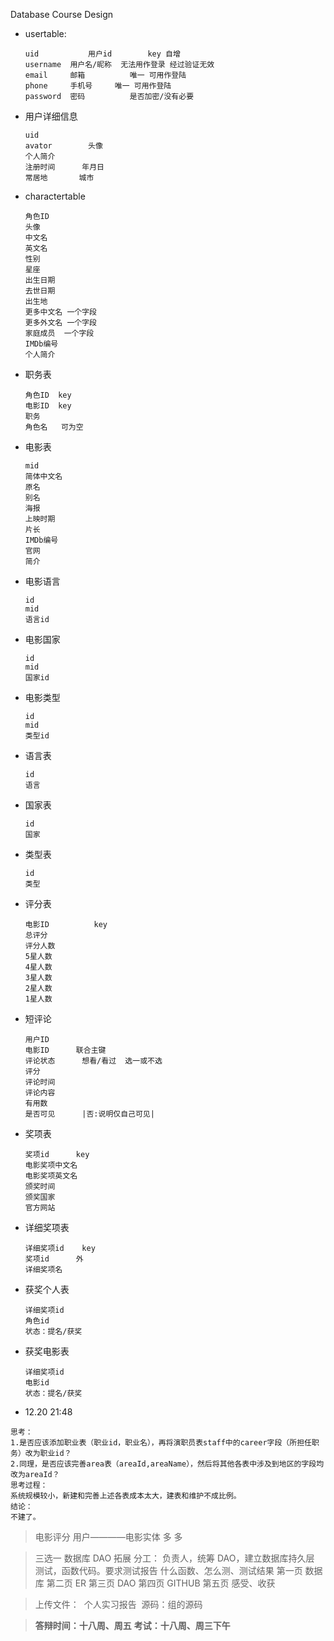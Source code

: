 Database Course Design

* usertable:

  ```
  uid			用户id		key 自增
  username	用户名/昵称  无法用作登录 经过验证无效
  email		邮箱			唯一 可用作登陆	
  phone		手机号		唯一 可用作登陆
  password 	密码			是否加密/没有必要
  ```

* 用户详细信息

  ```
  uid
  avator		头像
  个人简介		
  注册时间  	年月日 
  常居地		城市
  ```

* charactertable

  ```
  角色ID
  头像
  中文名
  英文名
  性别
  星座
  出生日期
  去世日期
  出生地
  更多中文名	一个字段
  更多外文名	一个字段
  家庭成员 	一个字段
  IMDb编号
  个人简介
  ```

* 职务表

  ```
  角色ID	key
  电影ID	key
  职务    
  角色名	可为空
  ```

* 电影表

  ```
  mid
  简体中文名
  原名
  别名
  海报
  上映时期
  片长
  IMDb编号
  官网
  简介
  ```

* 电影语言

  ```
  id
  mid 
  语言id
  ```

* 电影国家
  ```id
  id
  mid
  国家id
  ```

* 电影类型
  ```id
  id
  mid
  类型id
  ```

* 语言表

  ```
  id
  语言				
  ```

* 国家表

  ```
  id
  国家
  ```

* 类型表

  ```
  id
  类型
  ```

* 评分表

  ```
  电影ID			key
  总评分
  评分人数
  5星人数
  4星人数
  3星人数
  2星人数
  1星人数
  ```

* 短评论

  ```
  用户ID
  电影ID    	联合主键
  评论状态		想看/看过  选一或不选
  评分
  评论时间
  评论内容
  有用数
  是否可见		|否:说明仅自己可见|
  ```

* 奖项表

  ```
  奖项id		key
  电影奖项中文名
  电影奖项英文名
  颁奖时间
  颁奖国家
  官方网站
  ```

* 详细奖项表

  ```
  详细奖项id	key
  奖项id		外
  详细奖项名	
  ```

* 获奖个人表

  ```
  详细奖项id
  角色id
  状态：提名/获奖
  ```

* 获奖电影表

  ```
  详细奖项id
  电影id
  状态：提名/获奖
  ```



* 12.20 21:48
 ```
思考：
1.是否应该添加职业表（职业id，职业名），再将演职员表staff中的career字段（所担任职务）改为职业id？
2.同理，是否应该完善area表（areaId,areaName），然后将其他各表中涉及到地区的字段均改为areaId？
思考过程：
系统规模较小，新建和完善上述各表成本太大，建表和维护不成比例。
结论：
不建了。
 ```





>电影评分
>用户————电影实体
>多 		多



> 三选一 数据库 DAO 
> 拓展
> 分工：
> 负责人，统筹
> DAO，建立数据库持久层
> 测试，函数代码。要求测试报告
> 什么函数、怎么测、测试结果
> 第一页 	数据库
> 第二页 	ER
> 第三页 	DAO
> 第四页	GITHUB
> 第五页	感受、收获 

> 上传文件：
> ​	个人实习报告
> ​	源码：组的源码

> **答辩时间：十八周、周五**
> **考试：十八周、周三下午**
